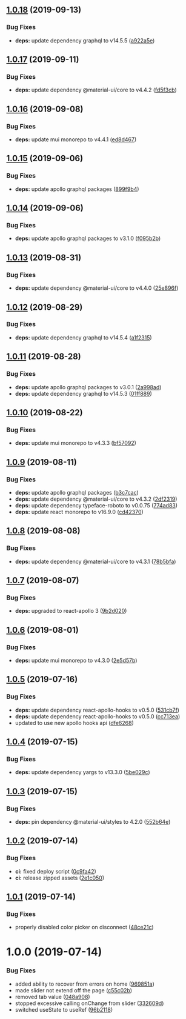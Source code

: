 ## [1.0.18](https://github.com/Rooknj/prysma-ui/compare/v1.0.17...v1.0.18) (2019-09-13)


### Bug Fixes

* **deps:** update dependency graphql to v14.5.5 ([a922a5e](https://github.com/Rooknj/prysma-ui/commit/a922a5e))

## [1.0.17](https://github.com/Rooknj/prysma-ui/compare/v1.0.16...v1.0.17) (2019-09-11)


### Bug Fixes

* **deps:** update dependency @material-ui/core to v4.4.2 ([fd5f3cb](https://github.com/Rooknj/prysma-ui/commit/fd5f3cb))

## [1.0.16](https://github.com/Rooknj/prysma-ui/compare/v1.0.15...v1.0.16) (2019-09-08)


### Bug Fixes

* **deps:** update mui monorepo to v4.4.1 ([ed8d467](https://github.com/Rooknj/prysma-ui/commit/ed8d467))

## [1.0.15](https://github.com/Rooknj/prysma-ui/compare/v1.0.14...v1.0.15) (2019-09-06)


### Bug Fixes

* **deps:** update apollo graphql packages ([899f9b4](https://github.com/Rooknj/prysma-ui/commit/899f9b4))

## [1.0.14](https://github.com/Rooknj/prysma-ui/compare/v1.0.13...v1.0.14) (2019-09-06)


### Bug Fixes

* **deps:** update apollo graphql packages to v3.1.0 ([f095b2b](https://github.com/Rooknj/prysma-ui/commit/f095b2b))

## [1.0.13](https://github.com/Rooknj/prysma-ui/compare/v1.0.12...v1.0.13) (2019-08-31)


### Bug Fixes

* **deps:** update dependency @material-ui/core to v4.4.0 ([25e896f](https://github.com/Rooknj/prysma-ui/commit/25e896f))

## [1.0.12](https://github.com/Rooknj/prysma-ui/compare/v1.0.11...v1.0.12) (2019-08-29)


### Bug Fixes

* **deps:** update dependency graphql to v14.5.4 ([a1f2315](https://github.com/Rooknj/prysma-ui/commit/a1f2315))

## [1.0.11](https://github.com/Rooknj/prysma-ui/compare/v1.0.10...v1.0.11) (2019-08-28)


### Bug Fixes

* **deps:** update apollo graphql packages to v3.0.1 ([2a998ad](https://github.com/Rooknj/prysma-ui/commit/2a998ad))
* **deps:** update dependency graphql to v14.5.3 ([01ff889](https://github.com/Rooknj/prysma-ui/commit/01ff889))

## [1.0.10](https://github.com/Rooknj/prysma-ui/compare/v1.0.9...v1.0.10) (2019-08-22)


### Bug Fixes

* **deps:** update mui monorepo to v4.3.3 ([bf57092](https://github.com/Rooknj/prysma-ui/commit/bf57092))

## [1.0.9](https://github.com/Rooknj/prysma-ui/compare/v1.0.8...v1.0.9) (2019-08-11)


### Bug Fixes

* **deps:** update apollo graphql packages ([b3c7cac](https://github.com/Rooknj/prysma-ui/commit/b3c7cac))
* **deps:** update dependency @material-ui/core to v4.3.2 ([2df2319](https://github.com/Rooknj/prysma-ui/commit/2df2319))
* **deps:** update dependency typeface-roboto to v0.0.75 ([774ad83](https://github.com/Rooknj/prysma-ui/commit/774ad83))
* **deps:** update react monorepo to v16.9.0 ([cd42370](https://github.com/Rooknj/prysma-ui/commit/cd42370))

## [1.0.8](https://github.com/Rooknj/prysma-ui/compare/v1.0.7...v1.0.8) (2019-08-08)


### Bug Fixes

* **deps:** update dependency @material-ui/core to v4.3.1 ([78b5bfa](https://github.com/Rooknj/prysma-ui/commit/78b5bfa))

## [1.0.7](https://github.com/Rooknj/prysma-ui/compare/v1.0.6...v1.0.7) (2019-08-07)


### Bug Fixes

* **deps:** upgraded to react-apollo 3 ([9b2d020](https://github.com/Rooknj/prysma-ui/commit/9b2d020))

## [1.0.6](https://github.com/Rooknj/prysma-ui/compare/v1.0.5...v1.0.6) (2019-08-01)


### Bug Fixes

* **deps:** update mui monorepo to v4.3.0 ([2e5d57b](https://github.com/Rooknj/prysma-ui/commit/2e5d57b))

## [1.0.5](https://github.com/Rooknj/prysma-ui/compare/v1.0.4...v1.0.5) (2019-07-16)


### Bug Fixes

* **deps:** update dependency react-apollo-hooks to v0.5.0 ([531cb7f](https://github.com/Rooknj/prysma-ui/commit/531cb7f))
* **deps:** update dependency react-apollo-hooks to v0.5.0 ([cc713ea](https://github.com/Rooknj/prysma-ui/commit/cc713ea))
* updated to use new apollo hooks api ([dfe6268](https://github.com/Rooknj/prysma-ui/commit/dfe6268))

## [1.0.4](https://github.com/Rooknj/prysma-ui/compare/v1.0.3...v1.0.4) (2019-07-15)


### Bug Fixes

* **deps:** update dependency yargs to v13.3.0 ([5be029c](https://github.com/Rooknj/prysma-ui/commit/5be029c))

## [1.0.3](https://github.com/Rooknj/prysma-ui/compare/v1.0.2...v1.0.3) (2019-07-15)


### Bug Fixes

* **deps:** pin dependency @material-ui/styles to 4.2.0 ([552b64e](https://github.com/Rooknj/prysma-ui/commit/552b64e))

## [1.0.2](https://github.com/Rooknj/prysma-ui/compare/v1.0.1...v1.0.2) (2019-07-14)


### Bug Fixes

* **ci:** fixed deploy script ([0c9fa42](https://github.com/Rooknj/prysma-ui/commit/0c9fa42))
* **ci:** release zipped assets ([2e1c050](https://github.com/Rooknj/prysma-ui/commit/2e1c050))

## [1.0.1](https://github.com/Rooknj/prysma-ui/compare/v1.0.0...v1.0.1) (2019-07-14)


### Bug Fixes

* properly disabled color picker on disconnect ([48ce21c](https://github.com/Rooknj/prysma-ui/commit/48ce21c))

# 1.0.0 (2019-07-14)


### Bug Fixes

* added ability to recover from errors on home ([969851a](https://github.com/Rooknj/prysma-ui/commit/969851a))
* made slider not extend off the page ([c55c02b](https://github.com/Rooknj/prysma-ui/commit/c55c02b))
* removed tab value ([048a908](https://github.com/Rooknj/prysma-ui/commit/048a908))
* stopped excessive calling onChange from slider ([332609d](https://github.com/Rooknj/prysma-ui/commit/332609d))
* switched useState to useRef ([96b2118](https://github.com/Rooknj/prysma-ui/commit/96b2118))
